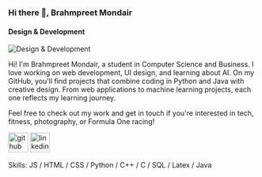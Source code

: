 ### Hi there 👋, Brahmpreet Mondair
#### Design & Development
![Design & Development](https://media.licdn.com/dms/image/D5616AQGip84avbOFtQ/profile-displaybackgroundimage-shrink_350_1400/0/1680648533950?e=1710979200&v=beta&t=QZQvA_zbAApb698anm7F8dq98MV36yQlQEYGkFIZNw8)

Hi! I'm Brahmpreet Mondair, a student in Computer Science and Business. I love working on web development, UI design, and learning about AI. On my GitHub, you'll find projects that combine coding in Python and Java with creative design. From web applications to machine learning projects, each one reflects my learning journey.

Feel free to check out my work and get in touch if you're interested in tech, fitness, photography, or Formula One racing!


[<img src='https://cdn.jsdelivr.net/npm/simple-icons@3.0.1/icons/github.svg' alt='github' height='40'>](https://github.com/Brahm04)  [<img src='https://cdn.jsdelivr.net/npm/simple-icons@3.0.1/icons/linkedin.svg' alt='linkedin' height='40'>](www.linkedin.com/in/brahm-mondair)  




Skills: JS / HTML / CSS / Python / C++ / C / SQL / Latex / Java

